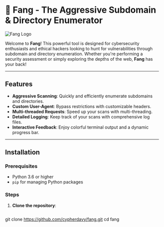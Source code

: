 # 🦷 Fang - The Aggressive Subdomain & Directory Enumerator

![Fang Logo](https://ibb.co/qypYmfH)

Welcome to **Fang**! This powerful tool is designed for cybersecurity enthusiasts and ethical hackers looking to hunt for vulnerabilities through subdomain and directory enumeration. Whether you're performing a security assessment or simply exploring the depths of the web, **Fang** has your back!

---

## Features

- **Aggressive Scanning**: Quickly and efficiently enumerate subdomains and directories.
- **Custom User-Agent**: Bypass restrictions with customizable headers.
- **Multi-threaded Requests**: Speed up your scans with multi-threading.
- **Detailed Logging**: Keep track of your scans with comprehensive log files.
- **Interactive Feedback**: Enjoy colorful terminal output and a dynamic progress bar.

---

## Installation

### Prerequisites

- Python 3.6 or higher
- `pip` for managing Python packages

### Steps

1. **Clone the repository**:
   ```bash
  git clone https://github.com/cypherdavy/fang.git
   cd fang
